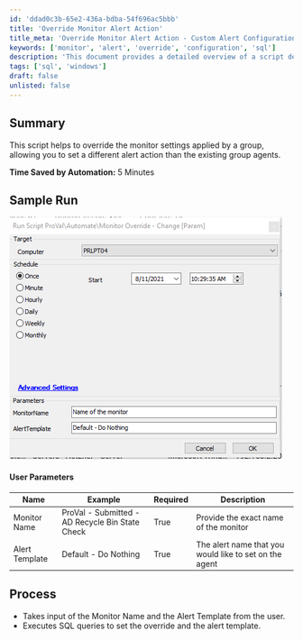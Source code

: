 ```yaml
---
id: 'ddad0c3b-65e2-436a-bdba-54f696ac5bbb'
title: 'Override Monitor Alert Action'
title_meta: 'Override Monitor Alert Action - Custom Alert Configuration'
keywords: ['monitor', 'alert', 'override', 'configuration', 'sql']
description: 'This document provides a detailed overview of a script designed to override the monitor settings applied by a group, allowing for custom alert actions on agents. It includes user parameters, a sample run, and a step-by-step process for executing the script.'
tags: ['sql', 'windows']
draft: false
unlisted: false
---
```


## Summary

This script helps to override the monitor settings applied by a group, allowing you to set a different alert action than the existing group agents.

**Time Saved by Automation:** 5 Minutes

## Sample Run

![Sample Run](../../../static/img/Monitor-Override---Change/image_1.png)

#### User Parameters

| Name              | Example                                         | Required | Description                                         |
|-------------------|-------------------------------------------------|----------|-----------------------------------------------------|
| Monitor Name      | ProVal - Submitted - AD Recycle Bin State Check | True     | Provide the exact name of the monitor                |
| Alert Template     | Default - Do Nothing                            | True     | The alert name that you would like to set on the agent |

## Process

- Takes input of the Monitor Name and the Alert Template from the user.
- Executes SQL queries to set the override and the alert template.
